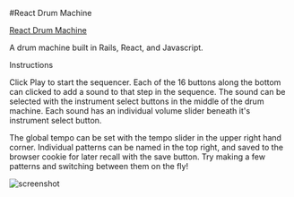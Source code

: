 #React Drum Machine

[React Drum Machine](http://drummachine.zanebrzezinski.com)

A drum machine built in Rails, React, and Javascript.

Instructions

Click Play to start the sequencer.  Each of the 16 buttons along the bottom can
clicked to add a sound to that step in the sequence.  The sound can be selected
with the instrument select buttons in the middle of the drum machine.  Each sound
has an individual volume slider beneath it's instrument select button.  

The global tempo can be set with the tempo slider in the upper right hand corner.  Individual patterns
can be named in the top right, and saved to the browser cookie for later recall with the
save button.  Try making a few patterns and switching between them on the fly!

![screenshot][live-link]

[screenshot]: docs/new_screenshot.png
[live-link]: http://drummachine.zanebrzezinski.com
